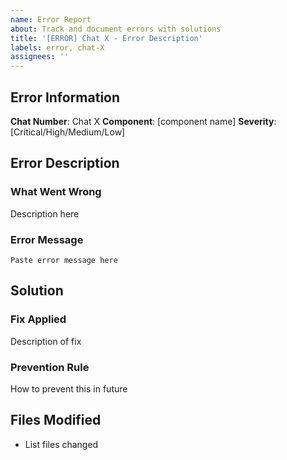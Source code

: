```yaml
---
name: Error Report
about: Track and document errors with solutions
title: '[ERROR] Chat X - Error Description'
labels: error, chat-X
assignees: ''
---
```


## Error Information
**Chat Number**: Chat X
**Component**: [component name]
**Severity**: [Critical/High/Medium/Low]

## Error Description
### What Went Wrong
Description here

### Error Message
```
Paste error message here
```

## Solution
### Fix Applied
Description of fix

### Prevention Rule
How to prevent this in future

## Files Modified
- List files changed
